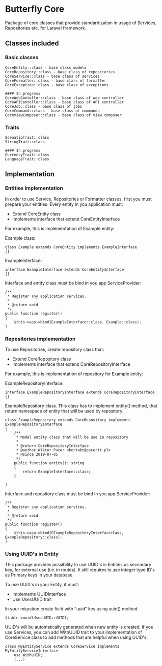 # Butterfly Core

Package of core classes that provide standardization in usage of Services, Repositories etc. for Laravel framework.

## Classes included

### Basic classes
    CoreEntity::class - base class models
    CoreRepository::class - base class of repositories
    CoreService::class - base class of services
    CoreFormatter::class - base class of formatter
    CoreException::class - base class of exceptions
    
    #### In progress
    CoreWebContoller::class - base class of web controller
    CoreAPIContoller::class - base class of API controller
    CoreJob::class - base class of jobs
    CoreCommand::class - base class of commands
    CoreViewComposer::class - base class of view composer
    
### Traits
    ScenatioTrait::class
    StringTrait::class
    
    #### In progress
    CurrencyTrait::class
    LanguageTrait::class
    
## Implementation

### Entities implementation
In order to use Service, Repositories or Formatter classes, first you must prepare your entities. Every entity
in you application must:
- Extend CoreEntity class
- Implements interface that extend CoreEntityInterface

For example, this is implementation of Example entity:

Example class:
```
class Example extends CoreEntity implements ExampleInterface
{}
```

ExampleInterface:
```
interface ExampleInterface extends CoreEntityInterface
{}
```
Interface and entity class must be bind in you app ServiceProvider:
```
/**
 * Register any application services.
 *
 * @return void
 */
public function register()
{
    $this->app->bind(ExampleInterface::class, Example::class);
}
```

### Repositories implementation
To use Repositories, create repository class that:
- Extend CoreRepository class
- Implements interface that extend CoreRepositoryInterface

For example, this is implementation of repository for Example entity:

ExampleRepositoryInterface:
```
interface ExampleRepositoryInterface extends CoreRepositoryInterface
{}
```

ExampleRepository class. This class has to implement entity() method, that return namespace of entity
that will be used by repository.
```
class ExampleRepository extends CoreRepository implements ExampleRepositoryInterface
{
    /**
     * Model entity class that will be use in repository
     *
     * @return CoreRepositoryInterface
     * @author Wiktor Pacer <kontakt@pacerit.pl>
     * @since 2019-07-05
     */
    public function entity(): string
    {
        return ExampleInterface::class;
    }

}
```

Interface and repository class must be bind in you app ServiceProvider:
```
/**
 * Register any application services.
 *
 * @return void
 */
public function register()
{
    $this->app->bind(EExampleRepositoryInterfaceclass, ExampleRepository::class);
}
```

### Using UUID's in Entity
This package provides possibility to use UUID's in Entities as secondary key, for external use (i.e. in routes). 
It still requires to use integer type ID's as Primary keys in your database.

To use UUID's in your Entity, it must:
- Implements UUIDInterface
- Use UsesUUID trait

In your migration create field with "uuid" key using uuid() method.
```
$table->uuid(UsesUUID::UUID);
```
UUID's will bu automatically generated when new entity is created.
If you use Services, you can add WithUUID trait to your implementation of CoreService class to add methods that 
are helpful when using UUID's.
```
class MyEntityService extends CoreService implements MyEntityServiceInterface
    use WithUUID;
    (...)
```
    